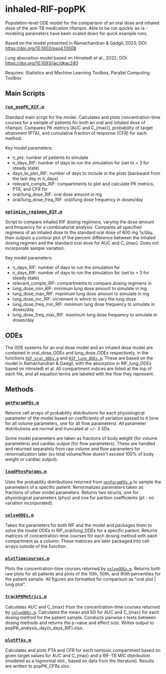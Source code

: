# inhaled-RIF-popPK
Population-level ODE model for the comparison of an oral dose and inhaled dose of the anti-TB medication rifampin. Able to be run quickly as-is - modeling parameters have been scaled down for quick example runs.

Based on the model presented in Ramachandran & Gadgil, 2023; DOI: https://doi.org/10.1002/psp4.13008

Lung absorption model based on Himstedt et al., 2022; DOI: https://doi.org/10.1093/jac/dkac240

Requires: Statistics and Machine Learning Toolbox, Parallel Computing Toolbox

## Main Scripts
### [`run_popPK_RIF.m`](./run_popPK_RIF.m)
Standard main script for the model. Calculates and plots concentration-time courses for a sample of patients for both an oral and inhaled dose of rifampin. Compares PK metrics (AUC and C_{max}), probability of target attainment (PTA), and cumulative fraction of response (CFR) for each method.

Key model parameters:
- n_pts: number of patients to simulate
- n_days_RIF: number of days to run the simulation for (set to > 3 for steady state)
- days_to_plot_RIF: number of days to include in the plots (backward from the last day in n_days)
- relevant_compts_RIF: compartments to plot and calculate PK metrics, PTA, and CFR for
- oral/lung_dose_RIF: oral dose amount in mg
- oral/lung_dose_freq_RIF: oral/lung dose frequency in doses/day

### [`optimize_regimen_RIF.m`](./optimize_regimen_RIF.m)
Script to compare inhaled RIF dosing regimens, varying the dose amount and frequency for a combinatorial analysis. Compares all specified regimens of an inhaled dose to the standard oral dose of 600 mg 1x/day, then outputs a contour plot of the percent difference between the inhaled dosing regimen and the standard oral dose for AUC and C_{max}. Does not incorporate sample variation.

Key model parameters:
- n_days_RIF: number of days to run the simulation for
- n_days_RIF: number of days to run the simulation for (set to > 3 for steady state)
- relevant_compts_RIF: compartments to compare dosing regimens in
- lung_dose_min_RIF: minimum lung dose amount to simulate in mg
- lung_dose_max_RIF: maximum lung dose amount to simulate in mg
- lung_dose_inc_RIF: increment in which to vary the lung dose
- lung_dose_freq_min_RIF: minimum lung dose frequency to simulate in doses/day
- lung_dose_freq_max_RIF: maximum lung dose frequency to simulate in doses/day

## ODEs
The ODE systems for an oral dose model and an inhaled dose model are contained in oral_dose_ODEs and lung_dose_ODEs respectively, in the functions [`RIF_oral_ODEs.m`](./RIF_oral_ODEs.m) and [`RIF_lung_ODEs.m`](./RIF_lung_ODEs.m). These are based on the model in Ramachandran & Gadgil, with the absorption in RIF_lung_ODEs based on Himstedt et al. All compartment indices are listed at the top of each file, and all equation terms are labeled with the flow they represent.

## Methods
### [`getParamPDs.m`](./getParamPDs.m)
Returns cell arrays of probability distributions for each physiological parameter of the model based on coefficients of variation passed to it (one for all volume parameters, one for all flow parameters). All parameter distributions are normal and truncated at +/- 3 SDs.

Some model parameters are taken as fractions of body weight (for volume parameters) and cardiac output (for flow parameters). These are handled and returned separately from raw volume and flow parameters for renormalization later (so total volume/flow doesn't exceed 100% of body weight or cardiac output).

### [`loadPhysParams.m`](./loadPhysParams.m)
Uses the probability distributions returned from [`getParamPDs.m`](./getParamPDs.m) to sample the parameters of a specific patient. Renormalizes parameters taken as fractions of other model parameters. Returns two structs, one for physiological parameters (phys) and one for parition coefficients (pt - no variation incorporated).

### [`solveODEs.m`](./solveODEs.m)
Takes the parameters for both RIF and the model and packages them to solve the model ODEs in RIF_oral/lung_ODEs for a specific patient. Returns matrices of concentration-time courses for each dosing method with each compartment as a column. These matrices are later packaged into cell arrays outside of the function.

### [`plotTimecourses.m`](./plotTimecourses.m)
Plots the concentration-time courses returned by [`solveODEs.m`](./solveODEs.m). Returns both raw plots for all patients and plots of the 10th, 50th, and 90th percentiles for the patient sample. All figures are formatted for comparison as "oral plot | lung plot".

### [`trackPKMetrics.m`](./trackPKMetrics.m)
Calculates AUC and C_{max} from the concentration-time courses returned by [`solveODEs.m`](./solveODEs.m). Calculates the mean and SD for AUC and C_{max} for each dosing method for the patient sample. Conducts pairwise t-tests between dosing methods and returns the p-value and effect size. Writes output to popPK_analysis_day(n_days_RIF).xlsx.

### [`plotPTAs.m`](./plotPTAs.m)
Calculates and plots PTA and CFR for each nontoxic compartment based on given target values for AUC and C_{max} and a RIF-TB MIC distribution (modeled as a lognormal dist., based on data from the literature). Results are written to popPK_CFRs.xlsx.
